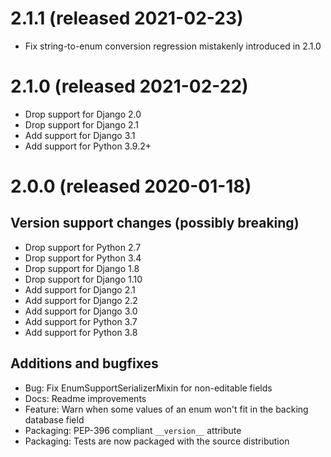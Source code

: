 # 2.1.1 (released 2021-02-23)

* Fix string-to-enum conversion regression mistakenly
  introduced in 2.1.0

# 2.1.0 (released 2021-02-22)

* Drop support for Django 2.0
* Drop support for Django 2.1
* Add support for Django 3.1
* Add support for Python 3.9.2+

# 2.0.0 (released 2020-01-18)

## Version support changes (possibly breaking)

* Drop support for Python 2.7
* Drop support for Python 3.4
* Drop support for Django 1.8
* Drop support for Django 1.10
* Add support for Django 2.1
* Add support for Django 2.2
* Add support for Django 3.0
* Add support for Python 3.7
* Add support for Python 3.8

## Additions and bugfixes

* Bug: Fix EnumSupportSerializerMixin for non-editable fields
* Docs: Readme improvements
* Feature: Warn when some values of an enum won't fit in the backing database field
* Packaging: PEP-396 compliant `__version__` attribute
* Packaging: Tests are now packaged with the source distribution

